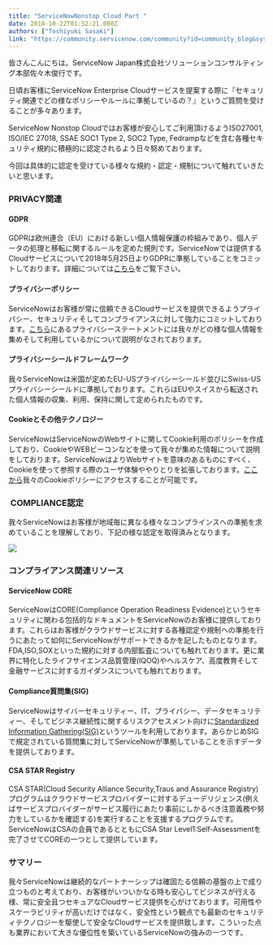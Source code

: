 ```yaml
---
title: "ServiceNowNonstop Cloud Part "
date: 2018-10-22T01:52:21.000Z
authors: ["Toshiyuki Sasaki"]
link: "https://community.servicenow.com/community?id=community_blog&sys_id=ecb1e92ddb59e300f21f5583ca96190f"
---
```

<p>皆さんこんにちは。ServiceNow Japan株式会社ソリューションコンサルティング本部佐々木俊行です。</p>
<p>日頃お客様にServiceNow Enterprise Cloudサービスを提案する際に『セキュリティ関連でどの様なポリシーやルールに準拠しているの&#xff1f;』というご質問を受けることが多々あります。</p>
<p>ServiceNow Nonstop Cloudではお客様が安心してご利用頂けるようISO27001, ISO/IEC 27018, SSAE SOC1 Type 2, SOC2 Type, Fedrampなどを含む各種セキュリティ規約に積極的に認定されるよう日々努めております。</p>
<p>今回は具体的に認定を受けている様々な規約・認定・規制について触れていきたいと思います。</p>
<h3>PRIVACY関連</h3>
<h4>GDPR</h4>
<p>GDPRは欧州連合&#xff08;EU&#xff09;における新しい個人情報保護の枠組みであり、個人データの処理と移転に関するルールを定めた規則です。ServiceNowでは提供するCloudサービスについて2018年5月25日よりGDPRに準拠していることをコミットしております。詳細については<a href="https://www.servicenow.com/company/trust/gdpr.html" rel="nofollow">こちら</a>をご覧下さい。</p>
<h4>プライバシーポリシー</h4>
<p>ServiceNowはお客様が常に信頼できるCloudサービスを提供できるようプライバシー、セキュリティそしてコンプライアンスに対して強力にコミットしております。<a href="https://www.servicenow.com/privacy-statement.html" rel="nofollow">こちら</a>にあるプライバシーステートメントには我々がどの様な個人情報を集めそして利用しているかについて説明がなされております。</p>
<h4 class="LC20lb">プライバシーシールドフレームワーク</h4>
<p>我々ServiceNowは米国が定めたEU-USプライバシーシールド並びにSwiss-USプライバシーシールドに準拠しております。これらはEUやスイスから転送された個人情報の収集、利用、保持に関して定められたものです。</p>
<h4>Cookieとその他テクノロジー</h4>
<p>ServiceNowはServiceNowのWebサイトに関してCookie利用のポリシーを作成しており、CookieやWEBビーコンなどを使って我々が集めた情報について説明をしております。ServiceNowはよりWebサイトを意味のあるものにすべく、Cookieを使って参照する際のユーザ体験ややりとりを拡張しております。<a href="https://www.servicenow.com/cookie-policy.html" rel="nofollow">ここから</a>我々のCookieポリシーにアクセスすることが可能です。</p>
<h3> COMPLIANCE認定</h3>
<p>我々ServiceNowはお客様が地域毎に異なる様々なコンプラインスへの準拠を求めていることを理解しており、下記の様な認定を取得済みとなります。</p>
<p><img style="max-width: 100%; max-height: 480px;" src="6589e5e5db99a3009a64e15b8a9619df.iix" /></p>
<h3>コンプライアンス関連リソース</h3>
<h4>ServiceNow CORE</h4>
<p>ServiceNowはCORE(Compliance Operation Readiness Evidence)というセキュリティに関わる包括的なドキュメントをServiceNowのお客様に提供しております。これらはお客様がクラウドサービスに対する各種認定や規制への準拠を行うにあたって如何にServiceNowがサポートできるかを記したものとなります。FDA,ISO,SOXといった規約に対する内部監査についても触れております。更に業界に特化したライフサイエンス品質管理(IQOQ)やヘルスケア、高度教育そして金融サービスに対するガイダンスについても触れております。</p>
<h4>Compliance質問集(SIG)</h4>
<p>ServiceNowはサイバーセキュリティー、IT、プライバシー、データセキュリティー、そしてビジネス継続性に関するリスクアセスメント向けに<a href="https://sharedassessments.org/sig/" rel="nofollow">Standardized Information Gathering(SIG)</a>というツールを利用しております。あらかじめSIGで規定されている質問集に対してServiceNowが準拠していることを示すデータを提供しております。</p>
<h4>CSA STAR Registry</h4>
<p>CSA STAR(Cloud Security Alliance Security,Traus and Assurance Registry)プログラムはクラウドサービスプロバイダーに対するデューデリジェンス(例えばサービスプロバイダーがサービス履行にあたり事前にしかるべき注意義務や努力をしているかを確認する)を実行することを支援するプログラムです。ServiceNowはCSAの会員であるとともにCSA Star Level1:Self-Assessmentを完了させてCOREの一つとして提供しています。</p>
<h3>サマリー</h3>
<p>我々ServiceNowは継続的なパートナーシップは確固たる信頼の基盤の上で成り立つものと考えており、お客様がいついかなる時も安心してビジネスが行える様、常に安全且つセキュアなCloudサービス提供を心がけております。可用性やスケーラビリティが高いだけではなく、安全性という観点でも最新のセキュリティテクノロジーを駆使して安全なCloudサービスを提供致します。こういった点も業界において大きな優位性を築いているServiceNowの強みの一つです。</p>